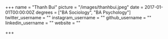 +++
name = "Thanh Bui"
picture = "/images/thanhbui.jpeg"
date = 2017-01-01T00:00:00Z
degrees = ["BA Sociology", "BA Psychology"]
twitter_username = ""
instagram_username = ""
github_username = ""
linkedin_username = ""
website = ""

+++

